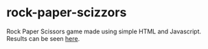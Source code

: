 # rock-paper-scizzors

Rock Paper Scissors game made using simple HTML and Javascript.  Results can be seen [here](https://nikolapivac.github.io/rock-paper-scizzors/).
